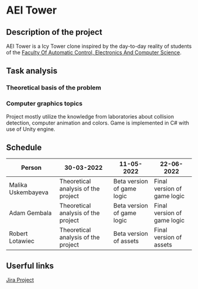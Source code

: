 # AEI Tower

## Description of the project

AEI Tower is a Icy Tower clone inspired by the day-to-day reality of students of the [Faculty Of Automatic Control, Electronics And Computer Science](https://www.polsl.pl/rau/en). 

## Task analysis

### Theoretical basis of the problem



### Computer graphics topics

Project mostly utilize the knowledge from laboratories about collision detection, computer animation and colors. Game is implemented in C# with use of Unity engine.


## Schedule

| Person             | 30-03-2022                          | 11-05-2022                 | 22-06-2022                  |
|--------------------|-------------------------------------|----------------------------|-----------------------------|
| Malika Uskembayeva | Theoretical analysis of the project | Beta version of game logic | Final version of game logic |
| Adam Gembala       | Theoretical analysis of the project | Beta version of game logic | Final version of game logic |
| Robert Lotawiec    | Theoretical analysis of the project | Beta version of assets     | Final version of assets     |

## Userful links

[Jira Project](https://aei-tower.atlassian.net)
